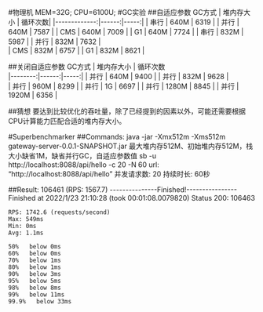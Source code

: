 #物理机
MEM=32G; CPU=6100U;
#GC实验
##自适应参数
         GC方式 | 堆内存大小 | 循环次数| 
|-------------:|------:|-----:|
|           串行 |  640M | 6319 |
|           并行 |  640M | 7587 | 
|          CMS |  640M | 7009 | 
|           G1 |  640M | 7724 | 
|           串行 |  832M | 5987 |
|           并行 |  832M | 7632 |  
|          CMS |  832M | 6757 | 
|           G1 |  832M | 8621 | 

##关闭自适应参数
    GC方式 | 堆内存大小 | 循环次数  
|--------:|------:|-----:|
|      并行 |  640M | 9400 |
|      并行 |  832M | 9628 |  
|      并行 |  960M | 8299 |
|      并行 |    1G | 6697 |
|      并行 | 1280M | 8845 | 
|      并行 | 1920M | 6356 | 

##猜想
要达到比较优化的吞吐量，除了已经提到的因素以外，可能还需要根据CPU计算能力匹配合适的堆内存大小。

#Superbenchmarker
##Commands: 
java -jar -Xmx512m -Xms512m gateway-server-0.0.1-SNAPSHOT.jar
最大堆内存512M、初始堆内存512M，栈大小缺省1M，缺省并行GC，自适应参数值
sb -u http://localhost:8088/api/hello -c 20 -N 60
url: “http://localhost:8088/api/hello”
并发请求数: 20
持续时长: 60秒

##Result:
    106461  (RPS: 1567.7)
    ---------------Finished!----------------
    Finished at 2022/1/23 21:10:28 (took 00:01:08.0079820)
    Status 200:    106463

    RPS: 1742.6 (requests/second)
    Max: 549ms
    Min: 0ms
    Avg: 1.1ms

    50%   below 0ms
    60%   below 0ms
    70%   below 1ms
    80%   below 1ms
    90%   below 3ms
    95%   below 5ms
    98%   below 8ms
    99%   below 11ms
    99.9%   below 33ms
